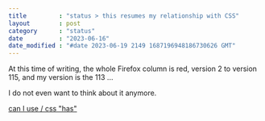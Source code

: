 ```yaml
---
title         : "status > this resumes my relationship with CSS"
layout        : post
category      : "status"
date          : "2023-06-16"
date_modified : "#date 2023-06-19 2149 1687196948186730626 GMT"
---
```


At this time of writing, the whole Firefox column is red, version 2 to version 115, and my version is the 113 ...

I do not even want to think about it anymore.

[can I use / css "has"](https://caniuse.com/css-has)
